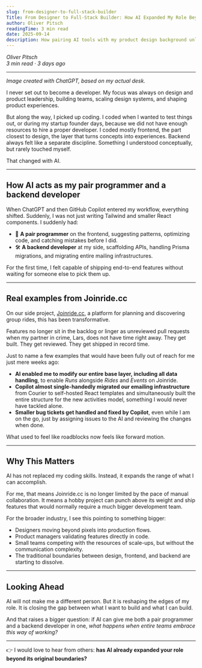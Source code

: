 ```yaml
---
slug: from-designer-to-full-stack-builder
Title: From Designer to Full-Stack Builder: How AI Expanded My Role Beyond Design and Frontend
author: Oliver Pitsch
readingTime: 3 min read
date: 2025-09-14
description: How pairing AI tools with my product design background unlocked full-stack velocity and rewired how I ship.
---
```


*Oliver Pitsch*  
*3 min read · 3 days ago*

---

*Image created with ChatGPT, based on my actual desk.*

I never set out to become a developer. My focus was always on design and product leadership, building teams, scaling design systems, and shaping product experiences.

But along the way, I picked up coding. I coded when I wanted to test things out, or during my startup founder days, because we did not have enough resources to hire a proper developer. I coded mostly frontend, the part closest to design, the layer that turns concepts into experiences. Backend always felt like a separate discipline. Something I understood conceptually, but rarely touched myself.

That changed with AI.

---

## How AI acts as my pair programmer and a backend developer

When ChatGPT and then GitHub Copilot entered my workflow, everything shifted. Suddenly, I was not just writing Tailwind and smaller React components. I suddenly had:

- 👥 **A pair programmer** on the frontend, suggesting patterns, optimizing code, and catching mistakes before I did.  
- 🛠️ **A backend developer** at my side, scaffolding APIs, handling Prisma migrations, and migrating entire mailing infrastructures.  

For the first time, I felt capable of shipping end-to-end features without waiting for someone else to pick them up.

---

## Real examples from Joinride.cc

On our side project, [Joinride.cc](https://joinride.cc), a platform for planning and discovering group rides, this has been transformative.

Features no longer sit in the backlog or linger as unreviewed pull requests when my partner in crime, Lars, does not have time right away. They get built. They get reviewed. They get shipped in record time.

Just to name a few examples that would have been fully out of reach for me just mere weeks ago:

- **AI enabled me to modify our entire base layer, including all data handling**, to enable *Runs* alongside *Rides* and *Events* on Joinride.  
- **Copilot almost single-handedly migrated our emailing infrastructure** from Courier to self-hosted React templates and simultaneously built the entire structure for the new activities model, something I would never have tackled alone.  
- **Smaller bug tickets get handled and fixed by Copilot**, even while I am on the go, just by assigning issues to the AI and reviewing the changes when done.  

What used to feel like roadblocks now feels like forward motion.

---

## Why This Matters

AI has not replaced my coding skills. Instead, it expands the range of what I can accomplish.

For me, that means Joinride.cc is no longer limited by the pace of manual collaboration. It means a hobby project can punch above its weight and ship features that would normally require a much bigger development team.

For the broader industry, I see this pointing to something bigger:

- Designers moving beyond pixels into production flows.  
- Product managers validating features directly in code.  
- Small teams competing with the resources of scale-ups, but without the communication complexity.  
- The traditional boundaries between design, frontend, and backend are starting to dissolve.  

---

## Looking Ahead

AI will not make me a different person. But it is reshaping the edges of my role. It is closing the gap between what I want to build and what I can build.

And that raises a bigger question: if AI can give me both a pair programmer and a backend developer in one, *what happens when entire teams embrace this way of working?*

---

👉 I would love to hear from others: **has AI already expanded your role beyond its original boundaries?**
